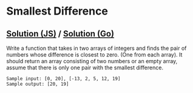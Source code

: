 # Smallest Difference

## [Solution (JS)](./solution.js) / [Solution (Go)](./solution.go)

Write a function that takes in two arrays of integers and finds the pair of numbers whose difference
is closest to zero. (One from each array). It should return an array consisting of two numbers or an
empty array, assume that there is only one pair with the smallest difference.

```
Sample input: [0, 20], [-13, 2, 5, 12, 19]
Sample output: [20, 19]
```
